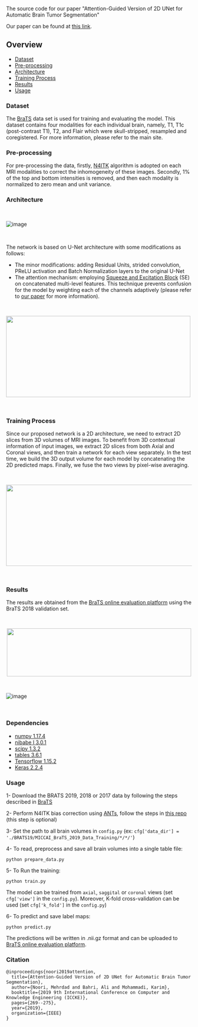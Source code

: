 
The source code for our paper "Attention-Guided Version of 2D UNet for Automatic Brain Tumor Segmentation"

Our paper can be found at [this link](https://ieeexplore.ieee.org/document/8964956).

## Overview
- [Dataset](#Dataset)
- [Pre-processing](#Pre-processing)
- [Architecture](#Architecture)
- [Training Process](#Training-Process)
- [Results](#Results)
- [Usage](#Usage)

### Dataset
The [BraTS](http://www.med.upenn.edu/sbia/brats2018.html) data set is used for training and evaluating the model. This dataset contains four modalities for each individual brain, namely, T1, T1c (post-contrast T1), T2, and Flair which were skull-stripped, resampled and coregistered. For more information, please refer to the main site.

### Pre-processing
For pre-processing the data, firstly, [N4ITK](https://ieeexplore.ieee.org/abstract/document/5445030) algorithm is adopted on each MRI modalities to correct the inhomogeneity of these images. Secondly, 1% of the top and bottom intensities is removed, and then each modality is normalized to zero mean and unit variance.


### Architecture
<br />

![image](https://github.com/Mehrdad-Noori/Brain-Tumor-Segmentation/blob/master/doc/model.jpg)

<br />

The network is based on U-Net architecture with some modifications as follows:
- The minor modifications: adding Residual Units, strided convolution, PReLU activation and Batch Normalization layers to the original U-Net
- The attention mechanism: employing [Squeeze and Excitation Block](https://arxiv.org/abs/1709.01507) (SE) on concatenated multi-level features. This technique prevents confusion for the model by weighting each of the channels adaptively (please refer to [our paper](https://ieeexplore.ieee.org/document/8964956) for more information).

<br />

<p align="left"><img src="https://github.com/Mehrdad-Noori/Brain-Tumor-Segmentation/blob/master/doc/attention.jpg" width="500" height="220"></p>

<br />

### Training Process
Since our proposed network is a 2D architecture, we need to extract 2D slices from 3D volumes of MRI images. To benefit from 3D contextual information of input images, we extract 2D slices from both Axial and Coronal views, and then train a network for each view separately. In the test time, we build the 3D output volume for each model by concatenating the 2D predicted maps. Finally, we fuse the two views by pixel-wise averaging.

<br />

<p align="left"><img src="https://github.com/Mehrdad-Noori/Brain-Tumor-Segmentation/blob/master/doc/MultiView.jpg" width="600" height="220"></p>

<br />

### Results
The results are obtained from the [BraTS online evaluation platform](https://ipp.cbica.upenn.edu/) using the BraTS 2018 validation set.

<br />

<p align="center"><img src="https://github.com/Mehrdad-Noori/Brain-Tumor-Segmentation/blob/master/doc/table.jpg" width="500" height="130"></p>

<br />

![image](https://github.com/Mehrdad-Noori/Brain-Tumor-Segmentation/blob/master/doc/example.jpg)

<br />

### Dependencies
- [numpy 1.17.4](https://numpy.org/)
- [nibabe l 3.0.1](https://nipy.org/nibabel/)
- [scipy 1.3.2](https://www.scipy.org/)
- [tables 3.6.1](https://www.pytables.org/)
- [Tensorflow 1.15.2](https://www.tensorflow.org/)
- [Keras 2.2.4](https://keras.io/)

### Usage
1- Download the BRATS 2019, 2018 or 2017 data by following the steps described in [BraTS](https://www.med.upenn.edu/cbica/brats2019/registration.html)

2- Perform N4ITK bias correction using [ANTs](https://github.com/ANTsX/ANTs), follow the steps in [this repo](https://github.com/ellisdg/3DUnetCNN) (this step is optional)

3- Set the path to all brain volumes in `config.py` (ex: `cfg['data_dir'] = './BRATS19/MICCAI_BraTS_2019_Data_Training/*/*/'`)

4- To read, preprocess and save all brain volumes into a single table file:
```
python prepare_data.py
```

5- To Run the training:
```
python train.py
```
The model can be trained from `axial`, `saggital` or `coronal` views (set `cfg['view']` in the `config.py`). Moreover, K-fold cross-validation can be used (set `cfg['k_fold']` in the `config.py`)


6- To predict and save label maps:
```
python predict.py
```
The predictions will be written in .nii.gz format and can be uploaded to [BraTS online evaluation platform](https://ipp.cbica.upenn.edu/).

### Citation

```
@inproceedings{noori2019attention,
  title={Attention-Guided Version of 2D UNet for Automatic Brain Tumor Segmentation},
  author={Noori, Mehrdad and Bahri, Ali and Mohammadi, Karim},
  booktitle={2019 9th International Conference on Computer and Knowledge Engineering (ICCKE)},
  pages={269--275},
  year={2019},
  organization={IEEE}
}
```
